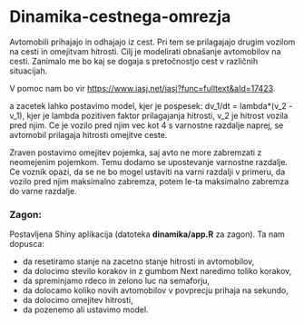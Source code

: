 # Dinamika-cestnega-omrezja

Avtomobili prihajajo in odhajajo iz cest. Pri tem se prilagajajo drugim vozilom na cesti in omejitvam hitrosti. Cilj je modelirati obnašanje avtomobilov na cesti. Zanimalo me bo kaj se dogaja s pretočnostjo cest v različnih situacijah.

V pomoc nam bo vir https://www.iasj.net/iasj?func=fulltext&aId=17423.

a zacetek lahko postavimo model, kjer je pospesek:
dv_1/dt = lambda*(v_2 - v_1),
kjer je lambda pozitiven faktor prilagajanja hitrosti, v_2 je hitrost vozila pred njim. Ce je vozilo pred njim vec kot 4 s varnostne razdalje naprej, se avtomobil prilagaja hitrosti omejitve ceste.

Zraven postavimo omejitev pojemka, saj avto ne more zabremzati z neomejenim pojemkom. Temu dodamo se upostevanje varnostne razdalje. Ce voznik opazi, da se ne bo mogel ustaviti na varni razdalji v primeru, da vozilo pred njim maksimalno zabremza, potem le-ta maksimalno zabremza do varne razdalje.

### Zagon:
Postavljena Shiny aplikacija (datoteka **dinamika/app.R** za zagon). Ta nam dopusca:
- da resetiramo stanje na zacetno stanje hitrosti in avtomobilov,
- da dolocimo stevilo korakov in z gumbom Next naredimo toliko korakov,
- da spreminjamo rdeco in zelono luc na semaforju,
- da dolocamo koliko novih avtomobilov v povprecju prihaja na sekundo,
- da dolocimo omejitev hitrosti,
- da pozenemo ali ustavimo model.